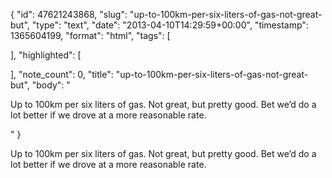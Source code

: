 {
  "id": 47621243868,
  "slug": "up-to-100km-per-six-liters-of-gas-not-great-but",
  "type": "text",
  "date": "2013-04-10T14:29:59+00:00",
  "timestamp": 1365604199,
  "format": "html",
  "tags": [

  ],
  "highlighted": [

  ],
  "note_count": 0,
  "title": "up-to-100km-per-six-liters-of-gas-not-great-but",
  "body": "<p>Up to 100km per six liters of gas. Not great, but pretty good. Bet we&rsquo;d do a lot better if we drove at a more reasonable rate.</p>"
}

<p>Up to 100km per six liters of gas. Not great, but pretty good. Bet we&rsquo;d do a lot better if we drove at a more reasonable rate.</p>